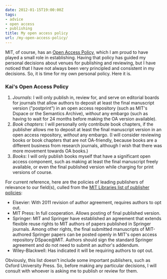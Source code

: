```yaml
---
date: 2012-01-15T19:00:00Z
tags:
- advice
- open access
- publishing
title: My open access policy
url: /my-open-access-policy/
---
```


MIT, of course, has an [Open Access Policy](http://libraries.mit.edu/sites/scholarly/mit-open-access/open-access-at-mit/mit-open-access-policy/), which I am proud to have played a small role in establishing. Having that policy has guided my personal decisions about venues for publishing and reviewing, but I have noticed that I have not always been very principled and consistent in my decisions. So, it is time for my own personal policy. Here it is.

### Kai's Open Access Policy

1. *Journals*: I will only publish in, review for, and serve on editorial boards for journals that allow authors to deposit at least the final manuscript version ("postprint") in an open access repository (such as MIT's Dspace or the Semantics Archive), *without* any embargo (such as having to wait for 24 months before making the OA version available).
2. *Book chapters*: I will personally only contribute book chapters, if the publisher allows me to deposit at least the final manuscript version in an open access repository, *without* any embargo. (I will consider reviewing books or book chapters that are not OA-friendly, because books are a different business from research journals, although I wish that there was more movement towards OA books.)
3. *Books*: I will only publish books myself that have a significant open access component, such as making at least the final manuscript freely available, or even the final published version while charging for print versions of course.


For current reference, here are the policies of leading publishers of relevance to our field(s), culled from the [MIT Libraries list of publisher policies](http://libraries.mit.edu/sites/scholarly/mit-open-access/open-access-at-mit/mit-open-access-policy/publishers-and-the-mit-faculty-open-access-policy/):

* Elsevier: With 2011 revision of author agreement, requires authors to opt out.
* MIT Press: In full cooperation. Allows posting of final published version.
* Springer: MIT and Springer have established an agreement that extends flexible reuse rights to MIT authors of papers published in Springer journals. Among other rights, the final submitted manuscripts of MIT-authored Springer papers can be posted openly in MIT's open access repository DSpace@MIT. Authors should sign the standard Springer agreement and do not need to submit an author's addendum.
* Wiley-Blackwell: Has indicated it will be requiring authors to opt out.

Obviously, this list doesn't include some important publishers, such as Oxford University Press. So, before making any particular decisions, I will consult with whoever is asking me to publish or review for them.
